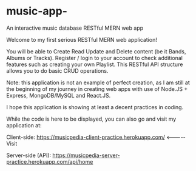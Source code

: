 # music-app-
An interactive music database RESTful MERN web app

Welcome to my first serious RESTful MERN web application!

You will be able to Create Read Update and Delete content (be it Bands, Albums or Tracks).
Register / login to your account to check additional features such as creating your own Playlist.
This RESTful API structure allows you to do basic CRUD operations.

Note: this application is not an example of perfect creation, as I am still at the beginning of my journey
in creating web apps with use of Node.JS + Express, MongoDB/MySQL and React.JS.

I hope this application is showing at least a decent practices in coding.

While the code is here to be displayed, you can also go and visit my application at:

Client-side: https://musicpedia-client-practice.herokuapp.com/ <----- Visit

Server-side (API): https://musicpedia-server-practice.herokuapp.com/api/home
